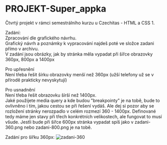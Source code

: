 # PROJEKT-Super_appka

Čtvrtý projekt v rámci semestrálního kurzu u Czechitas - HTML a CSS 1.

Zadání:   
Zpracování dle grafického návrhu.  
Grafický návrh a poznámky k vypracování najdeš poté ve složce  zadani přímo v archivu.  
V zadání jsou obrázky, jak by stránka měla vypadat při šířce obrazovky 360px, 800px a 1400px  
  
Pro upřesnění  
Není třeba řešit šírku obrazovky menší než 360px (užší telefony už se v přírodě prakticky nevyskytují)    

Pro usnadnění  
Není třeba řešit obrazovku šírší než 1400px.  
Jaké použijete media query a kde budou "breakpointy" je na tobě, bude to ovlivněno i tím, jakou cestou se při řešení vydáš. Ale dej si pozor aby se rozložení stránky nerozpadlo v celém rozmezí 360 - 1400px. Definované tedy máme jen stavy při třech konkrétních velikostech, ale fungovat to musí všude. Jestli bude při šířce 600px stránka vypadat spíš jako v zadani-360.png nebo zadani-800.png je na tobě.


 Zadání pro šířku 360px:
 ![zadani-360](https://user-images.githubusercontent.com/107427611/180053340-e306813a-7b29-49fb-b97e-8e0cf4ee7cdb.png)
